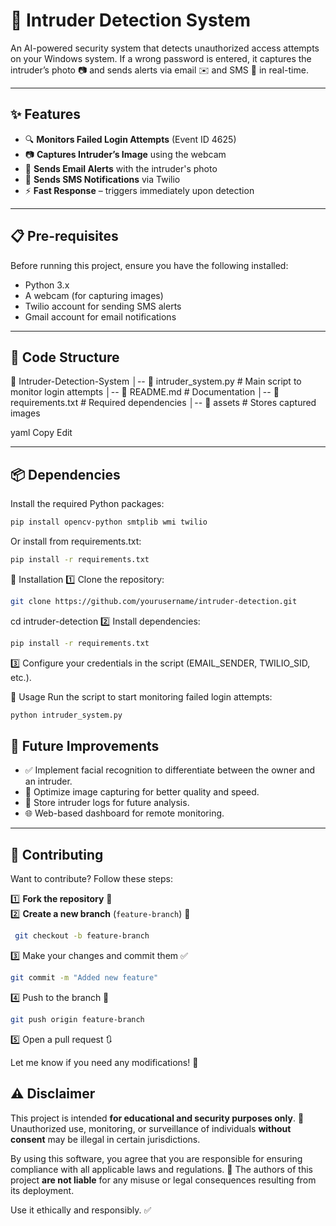 # 🚨 Intruder Detection System  

An AI-powered security system that detects unauthorized access attempts on your Windows system. If a wrong password is entered, it captures the intruder’s photo 📷 and sends alerts via email ✉️ and SMS 📲 in real-time.  

---

## ✨ Features  
- 🔍 **Monitors Failed Login Attempts** (Event ID 4625)  
- 📷 **Captures Intruder’s Image** using the webcam  
- 📩 **Sends Email Alerts** with the intruder's photo  
- 📲 **Sends SMS Notifications** via Twilio  
- ⚡ **Fast Response** – triggers immediately upon detection  

---

## 📋 Pre-requisites  
Before running this project, ensure you have the following installed:  
- Python 3.x  
- A webcam (for capturing images)  
- Twilio account for sending SMS alerts  
- Gmail account for email notifications  

---

## 📂 Code Structure  

📂 Intruder-Detection-System │-- 📜 intruder_system.py # Main script to monitor login attempts │-- 📜 README.md # Documentation │-- 📜 requirements.txt # Required dependencies │-- 📂 assets # Stores captured images

yaml
Copy
Edit

---

## 📦 Dependencies  
Install the required Python packages:  
```bash
pip install opencv-python smtplib wmi twilio
```
Or install from requirements.txt:

```bash
pip install -r requirements.txt
```
🚀 Installation
1️⃣ Clone the repository:

```bash
git clone https://github.com/yourusername/intruder-detection.git
```
cd intruder-detection
2️⃣ Install dependencies:

```bash
pip install -r requirements.txt
```
3️⃣ Configure your credentials in the script (EMAIL_SENDER, TWILIO_SID, etc.).

🏃 Usage
Run the script to start monitoring failed login attempts:

```bash
python intruder_system.py
```
## 🔮 Future Improvements  
- ✅ Implement facial recognition to differentiate between the owner and an intruder.  
- 🚀 Optimize image capturing for better quality and speed.  
- 🔄 Store intruder logs for future analysis.  
- 🌐 Web-based dashboard for remote monitoring.  

---

## 🤝 Contributing  
Want to contribute? Follow these steps:  

1️⃣ **Fork the repository** 🍴  
2️⃣ **Create a new branch** (`feature-branch`) 🌿  
```bash
 git checkout -b feature-branch
```
3️⃣ Make your changes and commit them ✅

```bash
git commit -m "Added new feature"
```
4️⃣ Push to the branch 🚀

```bash
git push origin feature-branch
```
5️⃣ Open a pull request 🔃

Let me know if you need any modifications! 🚀

## ⚠️ Disclaimer  

This project is intended **for educational and security purposes only**. 🛑 Unauthorized use, monitoring, or surveillance of individuals **without consent** may be illegal in certain jurisdictions.  

By using this software, you agree that you are responsible for ensuring compliance with all applicable laws and regulations. 🚨 The authors of this project **are not liable** for any misuse or legal consequences resulting from its deployment.  

Use it ethically and responsibly. ✅  

